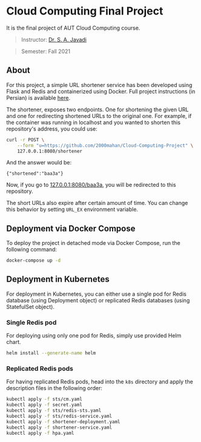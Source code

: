 # Cloud Computing Final Project

It is the final project of AUT Cloud Computing course.

> Instructor: [Dr. S. A. Javadi](https://scholar.google.com/citations?user=Va7RTUsAAAAJ&hl=en)

> Semester: Fall 2021

## About

For this project, a simple URL shortener service has been developed using Flask and Redis and containerized using Docker. Full project instructions (in Persian) is available [here](./instruction.pdf).

The shortener, exposes two endpoints. One for shortening the given URL and one for redirecting shortened URLs to the original one. For example, if the container was running in localhost and you wanted to shorten this repository's address, you could use:
```bash
curl -r POST \
	--form "u=https://github.com/2000mahan/Cloud-Computing-Project" \
	127.0.0.1:8080/shortener
```
And the answer would be:
```
{"shortened":"baa3a"}
```
Now, if you go to [127.0.0.1:8080/baa3a](http://127.0.0.1:8080/baa3a), you will be redirected to this repository.

The short URLs also expire after certain amount of time. You can change this behavior by setting `URL_EX` environment variable.

## Deployment via Docker Compose

To deploy the project in detached mode via Docker Compose, run the following command:
```bash
docker-compose up -d
```

## Deployment in Kubernetes

For deployment in Kubernetes, you can either use a single pod for Redis database (using Deployment object) or replicated Redis databases (using StatefulSet object).

### Single Redis pod

For deploying using only one pod for Redis, simply use provided Helm chart.
```bash
helm install --generate-name helm
```

### Replicated Redis pods

For having replicated Redis pods, head into the `k8s` directory and apply the description files in the following order:
```bash
kubectl apply -f sts/cm.yaml
kubectl apply -f secret.yaml
kubectl apply -f sts/redis-sts.yaml
kubectl apply -f sts/redis-service.yaml
kubectl apply -f shortener-deployment.yaml
kubectl apply -f shortener-service.yaml
kubectl apply -f hpa.yaml
```